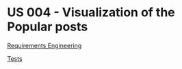 # US 004 - Visualization of the Popular posts

[Requirements Engineering](01.requirements-engineering/readme.md)

[Tests](02.tests/readme.md)
 